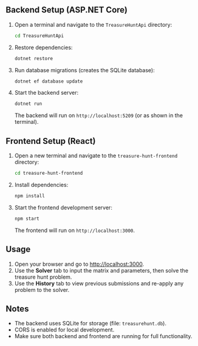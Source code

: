 ## Backend Setup (ASP.NET Core)
1. Open a terminal and navigate to the `TreasureHuntApi` directory:
   ```sh
   cd TreasureHuntApi
   ```
2. Restore dependencies:
   ```sh
   dotnet restore
   ```
3. Run database migrations (creates the SQLite database):
   ```sh
   dotnet ef database update
   ```
4. Start the backend server:
   ```sh
   dotnet run
   ```
   The backend will run on `http://localhost:5209` (or as shown in the terminal).

## Frontend Setup (React)
1. Open a new terminal and navigate to the `treasure-hunt-frontend` directory:
   ```sh
   cd treasure-hunt-frontend
   ```
2. Install dependencies:
   ```sh
   npm install
   ```
3. Start the frontend development server:
   ```sh
   npm start
   ```
   The frontend will run on `http://localhost:3000`.

## Usage
1. Open your browser and go to [http://localhost:3000](http://localhost:3000).
2. Use the **Solver** tab to input the matrix and parameters, then solve the treasure hunt problem.
3. Use the **History** tab to view previous submissions and re-apply any problem to the solver.

## Notes
- The backend uses SQLite for storage (file: `treasurehunt.db`).
- CORS is enabled for local development.
- Make sure both backend and frontend are running for full functionality.

